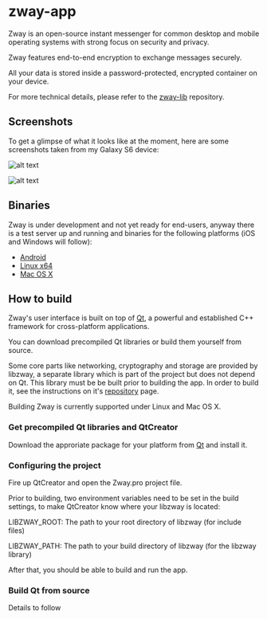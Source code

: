 # zway-app

Zway is an open-source instant messenger for common desktop and mobile operating systems with strong focus on security and privacy.

Zway features end-to-end encryption to exchange messages securely.

All your data is stored inside a password-protected, encrypted container on your device.

For more technical details, please refer to the [zway-lib](https://github.com/mw0x/zway-lib) repository.

## Screenshots

To get a glimpse of what it looks like at the moment, here are some screenshots taken from my Galaxy S6 device:

![alt text](http://dl.atomicode.de/screenshots/1.png "Contact list")

![alt text](http://dl.atomicode.de/screenshots/2.png "History")


## Binaries

Zway is under development and not yet ready for end-users, anyway there is a test server up and running and binaries for the following platforms (iOS and Windows will follow):

* [Android](http://dl.atomicode.de/Zway.apk)
* [Linux x64](http://dl.atomicode.de/Zway_linux_x64.zip)
* [Mac OS X](http://dl.atomicode.de/Zway.dmg)

## How to build

Zway's user interface is built on top of [Qt](https://www.qt.io/), a powerful and established C++ framework for cross-platform applications.

You can download precompiled Qt libraries or build them yourself from source.

Some core parts like networking, cryptography and storage are provided by libzway, a separate library which is part of the project but does not depend on Qt. This library must be be built prior to building the app. In order to build it, see the instructions on it's [repository](https://github.com/mw0x/zway-lib) page.

Building Zway is currently supported under Linux and Mac OS  X.

### Get precompiled Qt libraries and QtCreator

Download the approriate package for your platform from [Qt](https://www.qt.io/download-open-source/#section-2) and install it.

### Configuring the project

Fire up QtCreator and open the Zway.pro project file.

Prior to building, two environment variables need to be set in the build settings, to make QtCreator know where your libzway is located:

LIBZWAY_ROOT: The path to your root directory of libzway (for include files)

LIBZWAY_PATH: The path to your build directory of libzway (for the libzway library)

After that, you should be able to build and run the app.

### Build Qt from source

Details to follow



